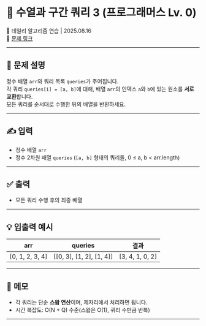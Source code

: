 # 📘 수열과 구간 쿼리 3 (프로그래머스 Lv. 0)

📅 데일리 알고리즘 연습 | 2025.08.16  
🔗 [문제 링크](https://school.programmers.co.kr/learn/courses/30/lessons/181924)

---

## 📌 문제 설명

정수 배열 `arr`와 쿼리 목록 `queries`가 주어집니다.  
각 쿼리 `queries[i] = [a, b]`에 대해, 배열 `arr`의 인덱스 `a`와 `b`에 있는 원소를 **서로 교환**합니다.  
모든 쿼리를 순서대로 수행한 뒤의 배열을 반환하세요.

---

## ✍️ 입력

- 정수 배열 `arr`  
- 정수 2차원 배열 `queries` (`[a, b]` 형태의 쿼리들, 0 ≤ a, b < arr.length)

---

## ✅ 출력

- 모든 쿼리 수행 후의 최종 배열

---

## 💡 입출력 예시

| arr             | queries                 | 결과              |
|-----------------|-------------------------|-------------------|
| [0, 1, 2, 3, 4] | [[0, 3], [1, 2], [1, 4]] | [3, 4, 1, 0, 2]   |

---

## 📝 메모

- 각 쿼리는 단순 **스왑 연산**이며, 제자리에서 처리하면 됩니다.  
- 시간 복잡도: O(N + Q) 수준(스왑은 O(1), 쿼리 수만큼 반복)  

---